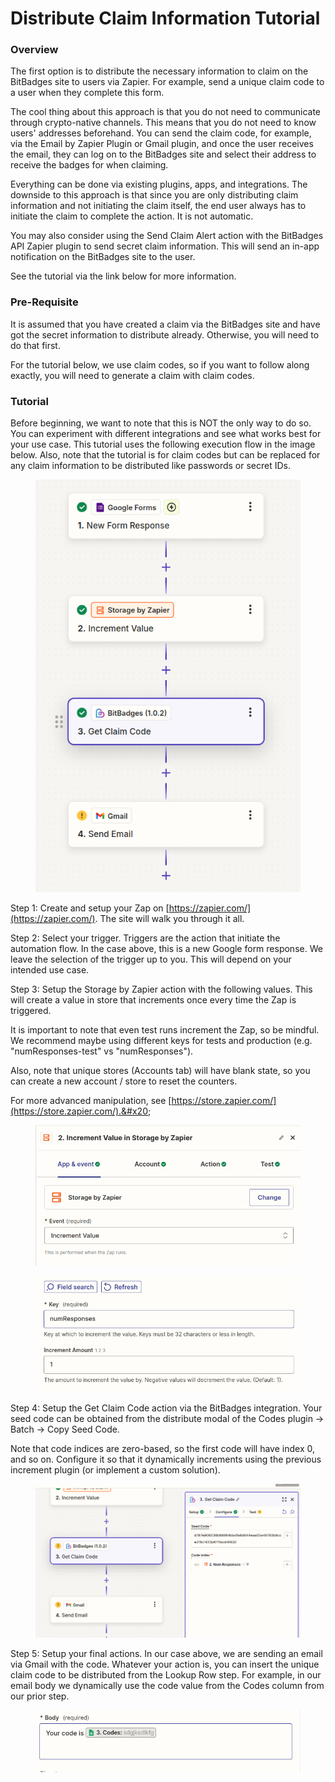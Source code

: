 # Distribute Claim Information Tutorial



### Overview

The first option is to distribute the necessary information to claim on the BitBadges site to users via Zapier. For example, send a unique claim code to a user when they complete this form.

The cool thing about this approach is that you do not need to communicate through crypto-native channels. This means that you do not need to know users' addresses beforehand. You can send the claim code, for example, via the Email by Zapier Plugin or Gmail plugin, and once the user receives the email, they can log on to the BitBadges site and select their address to receive the badges for when claiming.

Everything can be done via existing plugins, apps, and integrations. The downside to this approach is that since you are only distributing claim information and not initiating the claim itself, the end user always has to initiate the claim to complete the action. It is not automatic.

You may also consider using the Send Claim Alert action with the BitBadges API Zapier plugin to send secret claim information. This will send an in-app notification on the BitBadges site to the user.&#x20;

See the tutorial via the link below for more information.&#x20;

### Pre-Requisite

It is assumed that you have created a claim via the BitBadges site and have got the secret information to distribute already. Otherwise, you will need to do that first.&#x20;

For the tutorial below, we use claim codes, so if you want to follow along exactly, you will need to generate a claim with claim codes.

### Tutorial

Before beginning, we want to note that this is NOT the only way to do so. You can experiment with different integrations and see what works best for your use case. This tutorial uses the following execution flow in the image below. Also, note that the tutorial is for claim codes but can be replaced for any claim information to be distributed like passwords or secret IDs.

<figure><img src="../../../../.gitbook/assets/image (142).png" alt=""><figcaption></figcaption></figure>



Step 1: Create and setup your Zap on [https://zapier.com/](https://zapier.com/). The site will walk you through it all.

Step 2: Select your trigger. Triggers are the action that initiate the automation flow. In the case above, this is a new Google form response. We leave the selection of the trigger up to you. This will depend on your intended use case.

Step 3: Setup the Storage by Zapier action with the following values. This will create a value in store that increments once every time the Zap is triggered.

It is important to note that even test runs increment the Zap, so be mindful. We recommend maybe using different keys for tests and production (e.g. "numResponses-test" vs "numResponses").

Also, note that unique stores (Accounts tab) will have blank state, so you can create a new account / store to reset the counters.

For more advanced manipulation, see [https://store.zapier.com/](https://store.zapier.com/).&#x20;

<figure><img src="../../../../.gitbook/assets/image (67).png" alt=""><figcaption></figcaption></figure>

<figure><img src="../../../../.gitbook/assets/image (68).png" alt=""><figcaption></figcaption></figure>

Step 4: Setup the Get Claim Code action via the BitBadges integration. Your seed code can be obtained from the distribute modal of the Codes plugin -> Batch -> Copy Seed Code.

Note that code indices are zero-based, so the first code will have index 0, and so on. Configure it so that it dynamically increments using the previous increment plugin (or implement a custom solution).

<figure><img src="../../../../.gitbook/assets/image (144).png" alt=""><figcaption></figcaption></figure>

Step 5: Setup your final actions. In our case above, we are sending an email via Gmail with the code. Whatever your action is, you can insert the unique claim code to be distributed from the Lookup Row step. For example, in our email body we dynamically use the code value from the Codes column from our prior step.

<figure><img src="../../../../.gitbook/assets/image (2) (1) (1) (1) (1) (1) (1) (1) (1) (1) (1) (1) (1) (1) (1) (1) (1) (1) (1) (1) (1) (1) (1) (1) (1).png" alt=""><figcaption></figcaption></figure>
